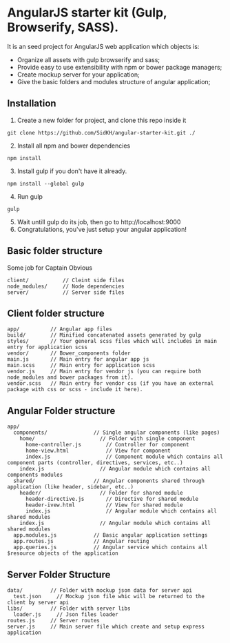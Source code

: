 # AngularJS starter kit (Gulp, Browserify, SASS).
It is an seed project for AngularJS web application which objects is:
- Organize all assets with gulp browserify and sass;
- Provide easy to use extensibility with npm or bower package managers;
- Create mockup server for your application;
- Give the basic folders and modules structure of angular application;

## Installation

1) Create a new folder for project, and clone this repo inside it
```
git clone https://github.com/SidKH/angular-starter-kit.git ./
```
2) Install all npm and bower dependencies
```
npm install
```
3) Install gulp if you don't have it already.
```
npm install --global gulp
```
4) Run gulp
```
gulp
```
5. Wait untill gulp do its job, then go to http://localhost:9000
6. Congratulations, you've just setup your angular application!

## Basic folder structure
Some job for Captain Obvious
```
client/           // Cleint side files
node_modules/     // Node dependencies
server/           // Server side files
```

## Client folder structure

```
app/          // Angular app files
build/        // Minified concatenated assets generated by gulp
styles/       // Your general scss files which will includes in main entry for application scss
vendor/       // Bower_components folder
main.js       // Main entry for angular app js
main.scss     // Main entry for application scss
vendor.js     // Main entry for vendor js (you can require both node_modules and bower packages from it).
vendor.scss   // Main entry for vendor css (if you have an external package with css or scss - include it here).
```

## Angular Folder structure
```
app/
  components/               // Single angular components (like pages)
    home/                     // Folder with single component
      home-controller.js        // Controller for component
      home-view.html            // View for component
      index.js                  // Component module which contains all component parts (controller, directives, services, etc..)
    index.js                  // Angular module which contains all components modules
  shared/                   // Angular components shared through application (like header, sidebar, etc..)
    header/                   // Folder for shared module
      header-directive.js       // Directive for shared module
      header-ivew.html          // View for shared module
      index.js                  // Angular module which contains all shared modules
    index.js                  // Angular module which contains all shared modules
  app.modules.js            // Basic angular application settings
  app.routes.js             // Angular routing
  app.queries.js            // Angular service which contains all $resource objects of the application
```

## Server Folder Structure
```
data/         // Folder with mockup json data for server api
  test.json     // Mockup json file whic will be returned to the client by server api
libs/         // Folder with server libs
  loader.js     // Json files loader
routes.js     // Server routes
server.js     // Main server file which create and setup express application
```